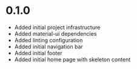 # 0.1.0
- Added initial project infrastructure
- Added material-ui dependencies
- Added linting configuration
- Added initial navigation bar
- Added initial footer
- Added initial home page with skeleton content